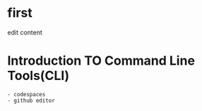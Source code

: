 # first
edit content
# Introduction TO Command Line Tools(CLI)
```
- codespaces 
- github editor
```
  
